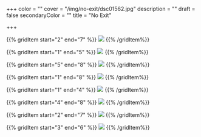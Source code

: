 +++
color = ""
cover = "/img/no-exit/dsc01562.jpg"
description = ""
draft = false
secondaryColor = ""
title = "No Exit"

+++

{{% gridItem start="2" end="7" %}}
![](/img/no-exit/dsc01562.jpg)
{{% /gridItem%}}

{{% gridItem start="1" end="5" %}}
![](/img/no-exit/dsc01549.jpg)
{{% /gridItem%}}

{{% gridItem start="5" end="8" %}}
![](/img/no-exit/no-exit.png)
{{% /gridItem%}}


{{% gridItem start="1" end="8" %}}
![](/img/no-exit/dsc01579.jpg)
{{% /gridItem%}}

{{% gridItem start="1" end="4" %}}
![](/img/no-exit/no-exit-icon.png)
{{% /gridItem%}}

{{% gridItem start="4" end="8" %}}
![](/img/no-exit/dsc01604.jpg)
{{% /gridItem%}}

{{% gridItem start="2" end="7" %}}
![](/img/no-exit/dsc01615.jpg)
{{% /gridItem%}}

{{% gridItem start="3" end="6" %}}
![](/img/no-exit/dsc01635.jpg)
{{% /gridItem%}}
